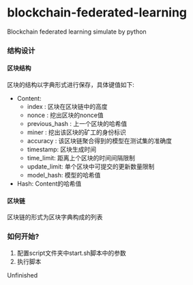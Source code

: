 # blockchain-federated-learning
Blockchain federated learning simulate by python


### 结构设计

#### 区块结构

区块的结构以字典形式进行保存，具体键值如下:

+ Content:
  + index : 区块在区块链中的高度
  + nonce : 挖出区块的nonce值
  + previous_hash : 上一个区块的哈希值
  + miner : 挖出该区块的矿工的身份标识
  + accuracy : 该区块链聚合得到的模型在测试集的准确度
  + timestamp: 区块生成时间
  + time_limit: 距离上个区块的时间间隔限制
  + update_limit: 单个区块中可提交的更新数量限制
  + model_hash: 模型的哈希值
+ Hash: Content的哈希值

#### 区块链

区块链的形式为区块字典构成的列表

### 如何开始?

1. 配置script文件夹中start.sh脚本中的参数
2. 执行脚本

Unfinished